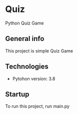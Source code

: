 # Quiz
Python Quiz Game

## General info
This project is simple Quiz Game

## Technologies
* Pytohon version: 3.8

## Startup
To run this project, run main.py
